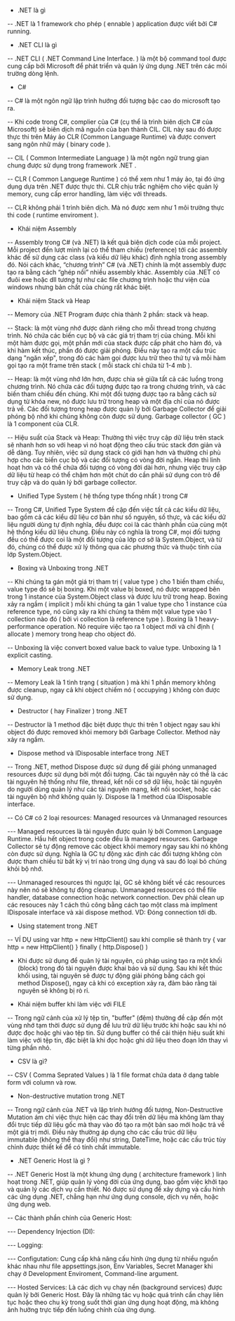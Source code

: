- .NET là gì

-- .NET là 1 framework cho phép ( ennable ) application được viết bởi C# running.

- .NET CLI là gì

-- .NET CLI ( .NET Command Line Interface. ) là một bộ command tool được cung cấp bởi Microsoft để phát triển và quản lý ứng dụng .NET trên các môi trường dòng lệnh.

- C#

-- C# là một ngôn ngữ lập trình hướng đối tượng bậc cao do microsoft tạo ra.

-- Khi code trong C#, complier của C# (cụ thể là trình biên dịch C# của Microsoft) sẽ biên dịch mã nguồn của bạn thành CIL. CIL này sau đó được thực thi trên Máy ảo CLR (Common Language Runtime) và được convert sang ngôn nhữ máy ( binary code ).

-- CIL ( Common Intermediate Language ) là một ngôn ngữ trung gian chung được sử dụng trong framework .NET .

-- CLR ( Common Languege Runtime ) có thể xem như 1 máy ảo, tại đó ứng dụng dựa trên .NET được thực thi. CLR chịu trắc nghiệm cho việc quản lý memory, cung cấp error handling, làm việc với threads.

-- CLR không phải 1 trình biên dịch. Mà nó được xem như 1 môi trường thực thi code ( runtime enviroment ).

- Khái niệm Assembly

-- Assembly trong C# (và .NET) là kết quả biên dịch code của mỗi project. Mỗi project đến lượt mình lại có thể tham chiếu (reference) tới các assembly khác để sử dụng các class (và kiểu dữ liệu khác) định nghĩa trong assembly đó. Nói cách khác, “chương trình” C# (và .NET) chính là một assembly được tạo ra bằng cách “ghép nối” nhiều assembly khác. Assembly của .NET có đuôi exe hoặc dll tương tự như các file chương trình hoặc thư viện của windows nhưng bản chất của chúng rất khác biệt.

- Khái niệm Stack và Heap

-- Memory của .NET Program được chia thành 2 phần: stack và heap.

-- Stack: là một vùng nhớ được dành riêng cho mỗi thread trong chương trình. Nó chứa các biến cục bộ và các giá trị tham trị của chúng. Mỗi khi một hàm được gọi, một phần mới của stack được cấp phát cho hàm đó, và khi hàm kết thúc, phần đó được giải phóng. Điều này tạo ra một cấu trúc dạng "ngăn xếp", trong đó các hàm gọi được lưu trữ theo thứ tự và mỗi hàm gọi tạo ra một frame trên stack ( mỗi stack chỉ chứa từ 1-4 mb ).

-- Heap: là một vùng nhớ lớn hơn, được chia sẻ giữa tất cả các luồng trong chương trình. Nó chứa các đối tượng được tạo ra trong chương trình, và các biến tham chiếu đến chúng. Khi một đối tượng được tạo ra bằng cách sử dụng từ khóa new, nó được lưu trữ trong heap và một địa chỉ của nó được trả về. Các đối tượng trong heap được quản lý bởi Garbage Collector để giải phóng bộ nhớ khi chúng không còn được sử dụng. Garbage collector ( GC ) là 1 component của CLR.

-- Hiệu suất của Stack và Heap: Thường thì việc truy cập dữ liệu trên stack sẽ nhanh hơn so với heap vì nó hoạt động theo cấu trúc stack đơn giản và dễ dàng. Tuy nhiên, việc sử dụng stack có giới hạn hơn và thường chỉ phù hợp cho các biến cục bộ và các đối tượng có vòng đời ngắn. Heap thì linh hoạt hơn và có thể chứa đối tượng có vòng đời dài hơn, nhưng việc truy cập dữ liệu từ heap có thể chậm hơn một chút do cần phải sử dụng con trỏ để truy cập và do quản lý bởi garbage collector.

- Unified Type System ( hệ thống type thống nhất ) trong C#

-- Trong C#, Unified Type System đề cập đến việc tất cả các kiểu dữ liệu, bao gồm cả các kiểu dữ liệu cơ bản như số nguyên, số thực, và các kiểu dữ liệu người dùng tự định nghĩa, đều được coi là các thành phần của cùng một hệ thống kiểu dữ liệu chung. Điều này có nghĩa là trong C#, mọi đối tượng đều có thể được coi là một đối tượng của lớp cơ sở là System.Object, và từ đó, chúng có thể được xử lý thông qua các phương thức và thuộc tính của lớp System.Object.

- Boxing và Unboxing trong .NET

-- Khi chúng ta gán một giá trị tham trị ( value type ) cho 1 biến tham chiếu, value type đó sẽ bị boxing. Khi một value bị boxed, nó được wrapped bên trong 1 instance của System.Object class và được lưu trữ trong heap. Boxing xảy ra ngầm ( implicit ) mỗi khi chúng ta gán 1 value type cho 1 instance của reference type, nó cũng xảy ra khi chúng ta thêm một value type vào 1 collection nào đó ( bởi vì collection là reference type ). Boxing là 1 heavy-performance operation. Nó require việc tạo ra 1 object mới và chỉ định ( allocate ) memory trong heap cho object đó.

-- Unboxing là việc convert boxed value back to value type. Unboxing là 1 explicit casting.

- Memory Leak trong .NET

-- Memory Leak là 1 tình trạng ( situation ) mà khi 1 phần memory không được cleanup, ngay cả khi object chiếm nó ( occupying ) không còn được sử dụng.

- Destructor ( hay Finalizer ) trong .NET

-- Destructor là 1 method đặc biệt được thực thi trên 1 object ngay sau khi object đó được removed khỏi memory bởi Garbage Collector. Method này xảy ra ngầm.

- Dispose method và IDisposable interface trong .NET

-- Trong .NET, method Dispose được sử dụng để giải phóng unmanaged resources được sử dụng bởi một đối tượng. Các tài nguyên này có thể là các tài nguyên hệ thống như file, thread, kết nối cơ sở dữ liệu, hoặc tài nguyên do người dùng quản lý như các tài nguyên mạng, kết nối socket, hoặc các tài nguyên bộ nhớ không quản lý. Dispose là 1 method của IDisposable interface.

-- Có C# có 2 loại resources: Managed resources và Unmanaged resources

--- Managed resources là tài nguyên được quản lý bởi Common Language Runtime. Hầu hết object trong code đều là managed resources. Garbage Collector sẻ tự động remove các object khỏi memory ngay sau khi nó không còn được sử dụng. Nghĩa là GC tự động xác định các đối tượng không còn được tham chiếu từ bất kỳ vị trí nào trong ứng dụng và sau đó loại bỏ chúng khỏi bộ nhớ.

--- Unmanaged resources thì ngược lại, GC sẽ không biết về các resources này nên nó sẽ không tự động cleanup. Unmanaged resources có thể file handler, database connection hoặc network connection. Dev phải clean up các resouces này 1 cách thủ công bằng cách tạo một class mà implment IDisposale interface và xài dispose method. VD: Đóng connection tới db.

- Using statement trong .NET

-- VÍ DỤ using var http = new HttpClient() sau khi complie sẽ thành try { var http = new HttpClient() } finally ( http.Dispose() )

- Khi được sử dụng để quản lý tài nguyên, cú pháp using tạo ra một khối (block) trong đó tài nguyên được khai báo và sử dụng. Sau khi kết thúc khối using, tài nguyên sẽ được tự động giải phóng bằng cách gọi method Dispose(), ngay cả khi có exception xảy ra, đảm bảo rằng tài nguyên sẽ không bị rò rỉ.

- Khái niệm buffer khi làm việc với FILE

-- Trong ngữ cảnh của xử lý tệp tin, "buffer" (đệm) thường đề cập đến một vùng nhớ tạm thời được sử dụng để lưu trữ dữ liệu trước khi hoặc sau khi nó được đọc hoặc ghi vào tệp tin. Sử dụng buffer có thể cải thiện hiệu suất khi làm việc với tệp tin, đặc biệt là khi đọc hoặc ghi dữ liệu theo đoạn lớn thay vì từng phần nhỏ.

- CSV là gì?

-- CSV ( Comma Seprated Values ) là 1 file format chứa data ở dạng table form với column và row.

- Non-destructive mutation trong .NET

-- Trong ngữ cảnh của .NET và lập trình hướng đối tượng, Non-Destructive Mutation ám chỉ việc thực hiện các thay đổi trên dữ liệu mà không làm thay đổi trực tiếp dữ liệu gốc mà thay vào đó tạo ra một bản sao mới hoặc trả về một giá trị mới. Điều này thường áp dụng cho các cấu trúc dữ liệu immutable (không thể thay đổi) như string, DateTime, hoặc các cấu trúc tùy chỉnh được thiết kế để có tính chất immutable.

- .NET Generic Host là gì ?

-- .NET Generic Host là một khung ứng dụng ( architecture framework ) linh hoạt trong .NET, giúp quản lý vòng đời của ứng dụng, bao gồm việc khởi tạo và quản lý các dịch vụ cần thiết. Nó được sử dụng để xây dựng và cấu hình các ứng dụng .NET, chẳng hạn như ứng dụng console, dịch vụ nền, hoặc ứng dụng web.

-- Các thành phần chính của Generic Host:

--- Dependency Injection (DI):

--- Logging:

--- Configutation: Cung cấp khả năng cấu hình ứng dụng từ nhiều nguồn khác nhau như file appsettings.json, Env Variables, Secret Manager khi chạy ở Development Enviroment, Command-line argument.

--- Hosted Services: Là các dịch vụ chạy nền (background services) được quản lý bởi Generic Host. Đây là những tác vụ hoặc quá trình cần chạy liên tục hoặc theo chu kỳ trong suốt thời gian ứng dụng hoạt động, mà không ảnh hưởng trực tiếp đến luồng chính của ứng dụng.
